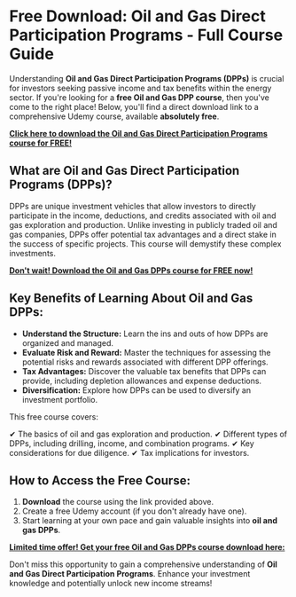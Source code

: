 # Free Download: Oil and Gas Direct Participation Programs - Full Course Guide

Understanding **Oil and Gas Direct Participation Programs (DPPs)** is crucial for investors seeking passive income and tax benefits within the energy sector. If you're looking for a **free Oil and Gas DPP course**, then you've come to the right place! Below, you'll find a direct download link to a comprehensive Udemy course, available **absolutely free**.

[**Click here to download the Oil and Gas Direct Participation Programs course for FREE!**](https://udemywork.com/oil-and-gas-direct-participation-programs)

## What are Oil and Gas Direct Participation Programs (DPPs)?

DPPs are unique investment vehicles that allow investors to directly participate in the income, deductions, and credits associated with oil and gas exploration and production. Unlike investing in publicly traded oil and gas companies, DPPs offer potential tax advantages and a direct stake in the success of specific projects. This course will demystify these complex investments.

[**Don't wait! Download the Oil and Gas DPPs course for FREE now!**](https://udemywork.com/oil-and-gas-direct-participation-programs)

## Key Benefits of Learning About Oil and Gas DPPs:

*   **Understand the Structure:** Learn the ins and outs of how DPPs are organized and managed.
*   **Evaluate Risk and Reward:** Master the techniques for assessing the potential risks and rewards associated with different DPP offerings.
*   **Tax Advantages:** Discover the valuable tax benefits that DPPs can provide, including depletion allowances and expense deductions.
*   **Diversification:** Explore how DPPs can be used to diversify an investment portfolio.

This free course covers:

✔ The basics of oil and gas exploration and production.
✔ Different types of DPPs, including drilling, income, and combination programs.
✔ Key considerations for due diligence.
✔ Tax implications for investors.

## How to Access the Free Course:

1.  **Download** the course using the link provided above.
2.  Create a free Udemy account (if you don't already have one).
3.  Start learning at your own pace and gain valuable insights into **oil and gas DPPs**.

[**Limited time offer! Get your free Oil and Gas DPPs course download here:**](https://udemywork.com/oil-and-gas-direct-participation-programs)

Don't miss this opportunity to gain a comprehensive understanding of **Oil and Gas Direct Participation Programs**. Enhance your investment knowledge and potentially unlock new income streams!
